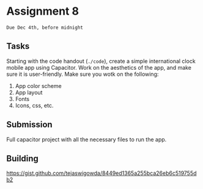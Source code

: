 # Assignment 8
`Due Dec 4th, before midnight`

## Tasks

Starting with the code handout (`./code`), create a simple international clock mobile app using Capacitor. Work on the aesthetics of the app, and make sure it is user-friendly. Make sure you wotk on the following:

1. App color scheme
2. App layout
3. Fonts
4. Icons, css, etc.

## Submission
Full capacitor project with all the necessary files to run the app.

## Building
https://gist.github.com/tejaswigowda/8449ed1365a255bca26eb6c519755db2
